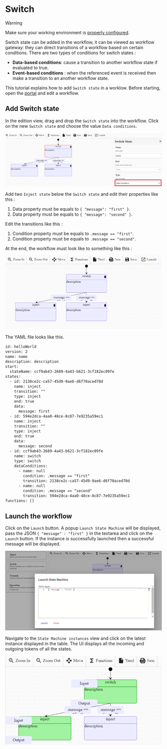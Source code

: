 # Switch

> [!WARNING]
> Make sure your working environment is [properly configured](/documentation/gettingstarted/index.html).

Switch state can be added in the workflow, it can be viewed as workflow gateway: they can direct transitions of a workflow based on certain conditions. There are two types of conditions for switch states :
* **Data-based conditions**: cause a transition to another workflow state if evaluated to true.
* **Event-based conditions** : when the referenced event is received then make a transition to an another workflow state.

This tutorial explains how to add `Switch state` in a worklow. Before starting, open the [portal](http://localhost:30003/statemachines) and edit a workflow.

## Add Switch state

In the edition view, drag and drop the `Switch state` into the workflow.
Click on the new `Switch state` and choose the value `Data conditions`.

![Type of switch](images/switch1.png)

Add two `Inject state` below the `Switch state` and edit their properties like this :
1. Data property must be equals to `{ "message": "first" }`.
2. Data property must be equals to `{ "message": "second" }`.

Edit the transitions like this :
1. Condition property must be equals to `.message == "first"`.
2. Condition property must be equals to `.message == "second"`.

At the end, the workflow must look like to something like this :

![Workflow](images/switch2.png)

The YAML file looks like this.

```
id: helloWorld
version: 2
name: name
description: description
start:
  stateName: ccf9ab43-2689-4a43-b621-3cf182ec09fe
states:
  - id: 2138ce2c-ca57-45d9-9ae6-d6f70aced70d
    name: inject
    transition: ""
    type: inject
    end: true
    data:
      message: first
  - id: 594e2dca-4aa0-48ce-8c87-7e9235a59ec1
    name: inject
    transition: ""
    type: inject
    end: true
    data:
      message: second
  - id: ccf9ab43-2689-4a43-b621-3cf182ec09fe
    name: switch
    type: switch
    dataConditions:
      - name: null
        condition: .message == "first"
        transition: 2138ce2c-ca57-45d9-9ae6-d6f70aced70d
      - name: null
        condition: .message == "second"
        transition: 594e2dca-4aa0-48ce-8c87-7e9235a59ec1
functions: []
```

## Launch the workflow

Click on the `Launch` button. A popup `Launch State Machine` will be displayed, pass the JSON `{ "message" : "first" }` in the textarea and click on the `Launch` button.
If the instance is successfully launched then a successful message will be displayed.

![Launch](images/switch3.png)

Navigate to the `State Machine instances` view and click on the latest instance displayed in the table. The UI displays all the incoming and outgoing tokens of all the states.

![View instance](images/switch4.png)
